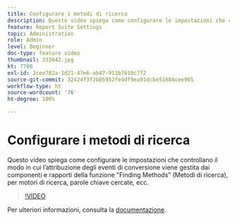 ```yaml
---
title: Configurare i metodi di ricerca
description: Questo video spiega come configurare le impostazioni che controllano il modo in cui l’attribuzione degli eventi di conversione viene gestita dai componenti e rapporti della funzione "Finding Methods” (Metodi di ricerca), per motori di ricerca, parole chiave cercate, ecc.
feature: Report Suite Settings
topic: Administration
role: Admin
level: Beginner
doc-type: feature video
thumbnail: 333042.jpg
kt: 7708
exl-id: 2cee782a-1d21-47e6-ab47-911b7610c7f2
source-git-commit: 32424f3f2b05952fe4df9ea91dcbe51684cee905
workflow-type: ht
source-wordcount: '76'
ht-degree: 100%

---
```


# Configurare i metodi di ricerca

Questo video spiega come configurare le impostazioni che controllano il modo in cui l’attribuzione degli eventi di conversione viene gestita dai componenti e rapporti della funzione &quot;Finding Methods” (Metodi di ricerca), per motori di ricerca, parole chiave cercate, ecc.

>[!VIDEO](https://video.tv.adobe.com/v/333042/?quality=12&learn=on)

Per ulteriori informazioni, consulta la [documentazione](https://experienceleague.adobe.com/docs/analytics/admin/admin-tools/finding-methods.html?lang=it).
